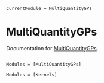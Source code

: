 ```@meta
CurrentModule = MultiQuantityGPs
```

# MultiQuantityGPs

Documentation for [MultiQuantityGPs](https://github.com/ngharrison/MultiQuantityGPs.jl).

```@index
```

```@autodocs
Modules = [MultiQuantityGPs]
```

```@autodocs
Modules = [Kernels]
```
